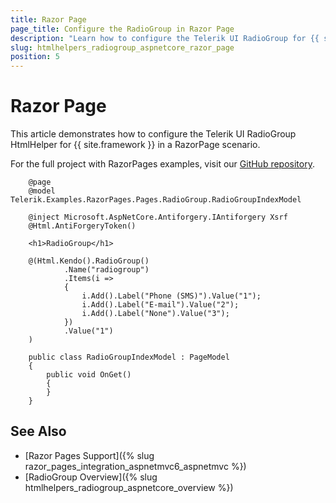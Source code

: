 ```yaml
---
title: Razor Page
page_title: Configure the RadioGroup in Razor Page
description: "Learn how to configure the Telerik UI RadioGroup for {{ site.framework }} in RazorPages scenario."
slug: htmlhelpers_radiogroup_aspnetcore_razor_page
position: 5
---
```


# Razor Page

This article demonstrates how to configure the Telerik UI RadioGroup HtmlHelper for {{ site.framework }} in a RazorPage scenario.

For the full project with RazorPages examples, visit our [GitHub repository](https://github.com/telerik/ui-for-aspnet-core-examples/tree/master/Telerik.Examples.RazorPages).

```tab-RazorPage(csthml)
    @page
    @model Telerik.Examples.RazorPages.Pages.RadioGroup.RadioGroupIndexModel

    @inject Microsoft.AspNetCore.Antiforgery.IAntiforgery Xsrf
    @Html.AntiForgeryToken()

    <h1>RadioGroup</h1>

    @(Html.Kendo().RadioGroup()
            .Name("radiogroup")
            .Items(i =>
            {
                i.Add().Label("Phone (SMS)").Value("1");
                i.Add().Label("E-mail").Value("2");
                i.Add().Label("None").Value("3");
            })
            .Value("1")
    )
```
```tab-PageModel(cshtml.cs)      
	public class RadioGroupIndexModel : PageModel
    {
        public void OnGet()
        {
        }
    }
```

## See Also

* [Razor Pages Support]({% slug razor_pages_integration_aspnetmvc6_aspnetmvc %})
* [RadioGroup Overview]({% slug htmlhelpers_radiogroup_aspnetcore_overview %})